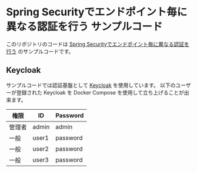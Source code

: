 # Spring Securityでエンドポイント毎に異なる認証を行う サンプルコード

このリポジトリのコードは [Spring Securityでエンドポイント毎に異なる認証を行う](https://knovus.site/?post_type=tech&p=1620) のサンプルコードです。

## Keycloak

サンプルコードでは認証基盤として [Keycloak](https://www.keycloak.org/) を使用しています。
以下のユーザーが登録された Keycloak を Docker Compose を使用して立ち上げることが出来ます。

|権限|ID|Password|
|---|---|---|
|管理者|admin|admin|
|一般|user1|password|
|一般|user2|password|
|一般|user3|password|